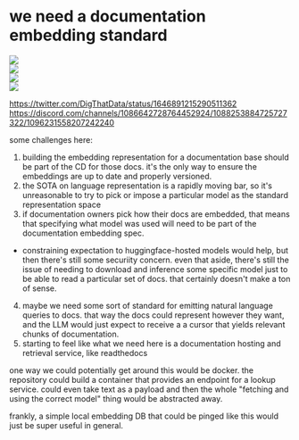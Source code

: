 # we need a documentation embedding standard

![](https://img.shields.io/badge/tag-standard-lightgrey)  
![](https://img.shields.io/badge/tag-documentation-lightgrey)  
![](https://img.shields.io/badge/tag-accessibility-lightgrey)  
![](https://img.shields.io/badge/tag-tooling-lightgrey)


https://twitter.com/DigThatData/status/1646891215290511362
https://discord.com/channels/1086642728764452924/1088253884725727322/1096231558207242240

some challenges here:

1. building the embedding representation for a documentation base should be part of the CD for those docs. it's the only way to ensure the embeddings are up to date and properly versioned.
2. the SOTA on language representation is a rapidly moving bar, so it's unreasonable to try to pick or impose a particular model as the standard representation space
3. if documentation owners pick how their docs are embedded, that means that specifying what model was used will need to be part of the documentation embedding spec.
- constraining expectation to huggingface-hosted models would help, but then there's still some securiity concern. even that aside, there's still the issue of needing to download
and inference some specific model just to be able to read a particular set of docs. that certainly doesn't make a ton of sense.
4. maybe we need some sort of standard for emitting natural language queries to docs. that way the docs could represent however they want, and the LLM would just expect to receive a
a cursor that yields relevant chunks of documentation.
5. starting to feel like what we need here is a documentation hosting and retrieval service, like readthedocs

one way we could potentially get around this would be docker. the repository could build a container that provides an endpoint for a lookup service. could even take text as a payload
and then the whole "fetching and using the correct model" thing would be abstracted away. 

frankly, a simple local embedding DB that could be pinged like this would just be super useful in general. 
